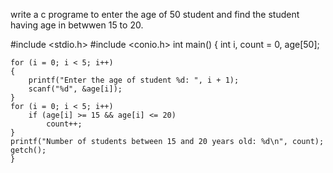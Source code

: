 write a c  programe to enter the age of 50 student and find the student having age in betwwen 15 to 20.


 #include <stdio.h>
#include <conio.h>
int main()
{
    int i, count = 0, age[50];
    
    for (i = 0; i < 5; i++)
    {
        printf("Enter the age of student %d: ", i + 1);
        scanf("%d", &age[i]);
    }
    for (i = 0; i < 5; i++)
        if (age[i] >= 15 && age[i] <= 20)
            count++;
    }
    printf("Number of students between 15 and 20 years old: %d\n", count);
    getch();
    }
